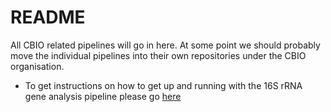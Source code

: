 # README #

All CBIO related pipelines will go in here. At some point we should probably move the individual pipelines into their own repositories under the CBIO organisation.

* To get instructions on how to get up and running with the 16S rRNA gene analysis pipeline please go [here](https://docs.google.com/document/d/1uRY8juvsuJpYmacqgC33NfUyphGGo4xzXMVUqreAYhQ)

